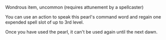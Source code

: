 Wondrous item, uncommon (requires attunement by a spellcaster) 

You can use an action to speak this pearl's command word and regain one expended spell slot of up to 3rd level. 

Once you have used the pearl, it can't be used again until the next dawn.